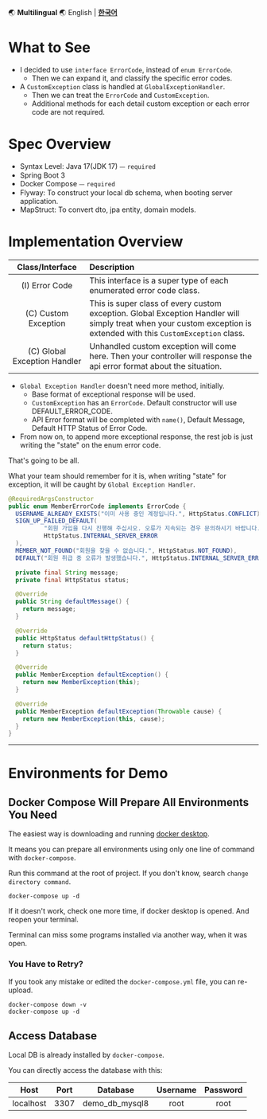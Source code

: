 🌏 **Multilingual** 🌏
English |
[**한국어**](https://github.com/merge-simpson/demo-exception-handler/blob/main/README.kr.md)

# What to See

- I decided to use `interface ErrorCode`, instead of `enum ErrorCode`.
  - Then we can expand it, and classify the specific error codes.
- A `CustomException` class is handled at `GlobalExceptionHandler`.
  - Then we can treat the `ErrorCode` and `CustomException`.
  - Additional methods for each detail custom exception or each error code are not required.

# Spec Overview

- Syntax Level: Java 17(JDK 17) ⏤ `required`
- Spring Boot 3
- Docker Compose ⏤ `required`
- Flyway: To construct your local db schema, when booting server application.
- MapStruct: To convert dto, jpa entity, domain models.

# Implementation Overview

|       Class/Interface        | Description                                                                                                                                                         |
|:----------------------------:|:--------------------------------------------------------------------------------------------------------------------------------------------------------------------|
|        (I) Error Code        | This interface is a super type of each enumerated error code class.                                                                                                 |
|     (C) Custom Exception     | This is super class of every custom exception. Global Exception Handler will simply treat when your custom exception is extended with this `CustomException` class. |
| (C) Global Exception Handler | Unhandled custom exception will come here. Then your controller will response the api error format about the situation.                                             |

- `Global Exception Handler` doesn't need more method, initially.
    - Base format of exceptional response will be used.
    - `CustomException` has an `ErrorCode`. Default constructor will use DEFAULT_ERROR_CODE.
    - API Error format will be completed with `name()`, Default Message, Default HTTP Status of Error Code.
- From now on, to append more exceptional response, the rest job is just writing the "state" on the enum error code.

That's going to be all.

What your team should remember for it is, when writing "state" for exception, it will be caught by `Global Exception Handler`.

```java
@RequiredArgsConstructor
public enum MemberErrorCode implements ErrorCode {
  USERNAME_ALREADY_EXISTS("이미 사용 중인 계정입니다.", HttpStatus.CONFLICT),
  SIGN_UP_FAILED_DEFAULT(
          "회원 가입을 다시 진행해 주십시오. 오류가 지속되는 경우 문의하시기 바랍니다.",
          HttpStatus.INTERNAL_SERVER_ERROR
  ),
  MEMBER_NOT_FOUND("회원을 찾을 수 없습니다.", HttpStatus.NOT_FOUND),
  DEFAULT("회원 취급 중 오류가 발생했습니다.", HttpStatus.INTERNAL_SERVER_ERROR);

  private final String message;
  private final HttpStatus status;

  @Override
  public String defaultMessage() {
    return message;
  }

  @Override
  public HttpStatus defaultHttpStatus() {
    return status;
  }

  @Override
  public MemberException defaultException() {
    return new MemberException(this);
  }

  @Override
  public MemberException defaultException(Throwable cause) {
    return new MemberException(this, cause);
  }
}
```

---

# Environments for Demo

## Docker Compose Will Prepare All Environments You Need

The easiest way is downloading and running [docker desktop](https://www.docker.com/products/docker-desktop/).

It means you can prepare all environments using only one line of command with `docker-compose`.

Run this command at the root of project. If you don't know, search `change directory command`.

```shell
docker-compose up -d
```

If it doesn't work, check one more time, if docker desktop is opened. And reopen your terminal.

Terminal can miss some programs installed via another way, when it was open.

### You Have to Retry?

If you took any mistake or edited the `docker-compose.yml` file, you can re-upload.

```shell
docker-compose down -v
docker-compose up -d
```

## Access Database

Local DB is already installed by `docker-compose`.

You can directly access the database with this:

|   Host    | Port |    Database     | Username | Password |
|:---------:|:----:|:---------------:|:--------:|:--------:|
| localhost | 3307 | demo_db_mysql8  |   root   |   root   |